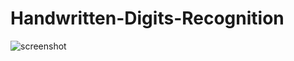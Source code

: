 # Handwritten-Digits-Recognition
![screenshot](https://github.com/AbhishekDighule/Handwritten-Digits-Recognition/assets/145597070/4cf2164b-933a-4982-b2cc-5a201533fee4)
